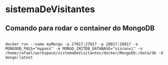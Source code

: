 # sistemaDeVisitantes

## Comando para rodar o container do MongoDB
```shell 

docker run --name myMongo -p 27017:27017 -p 28017:28017 -e MONGODB_PASS="mypass" -e MONGO_INITDB_DATABASE="sisconvi" -v /home/rafael/workspace/sistemaDeVisitantes/docker/MongoDb:/data/db -d mongo:latest
```
